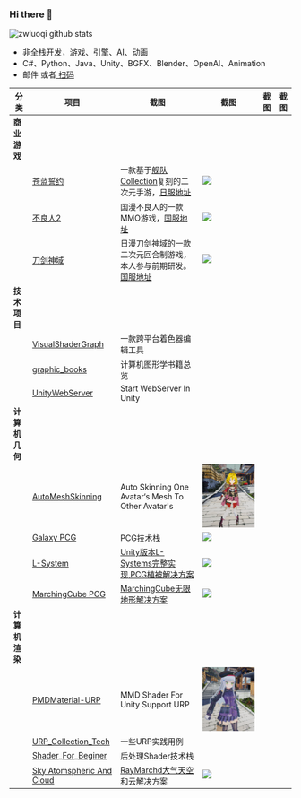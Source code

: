 ### Hi there 👋  

![zwluoqi github stats](https://github-readme-stats.vercel.app/api?username=zwluoqi&show_icons=true&bg_color=30,48C9B0,904e95&title_color=fff&text_color=fff)

-  非全栈开发，游戏、引擎、AI、动画  
-  C#、Python、Java、Unity、BGFX、Blender、OpenAI、Animation
-  邮件 或者<a href="https://workbooko1.oss-cn-hangzhou.aliyuncs.com/uPic/qrcode_for_gh_b09ab1638ef7_430.jpg?x-oss-process=image/resize,w_300/"> 扫码 </a>


| 分类 | 项目 | 截图 | 截图 | 截图 |截图 |
| - | - | --- | --- | - |- |
| **商业游戏** |  
||<a href="https://github.com/zwluoqi/Qingzhu_Game_Collection/tree/main/Business_Game_Collection/苍蓝誓约">苍蓝誓约</a> |一款基于<a href="https://zh.moegirl.org.cn/舰队Collection">舰队Collection</a>复刻的二次元手游，<a href="https://apps.apple.com/jp/app/id1484471032">日服地址</a>| ![](https://workbooko1.oss-cn-hangzhou.aliyuncs.com/uPic/CLSY_iPhone0.jpg) |
||<a href="https://github.com/zwluoqi/Qingzhu_Game_Collection/tree/main/Business_Game_Collection/不良人2">不良人2</a>|国漫不良人的一款MMO游戏，<a href="https://apps.apple.com/cn/app/id1147115385">国服地址</a>|![](https://workbooko1.oss-cn-hangzhou.aliyuncs.com/uPic/BLR_iPhone0.jpg) |
||<a href="https://github.com/zwluoqi/Qingzhu_Game_Collection/tree/main/Business_Game_Collection/刀剑神域">刀剑神域</a> |日漫刀剑神域的一款二次元回合制游戏，本人参与前期研发。<a href="https://apps.apple.com/cn/app/id1518791926">国服地址</a>| ![](https://workbooko1.oss-cn-hangzhou.aliyuncs.com/uPic/DJSY_iPhone0.jpg) | 
| **技术项目**|
||<a href="https://github.com/zwluoqi/mobile-visual-shader-editor">VisualShaderGraph</a>|一款跨平台着色器编辑工具|
||<a href="https://github.com/zwluoqi/graphic_books">graphic_books</a>|计算机图形学书籍总览|
||<a href="https://github.com/zwluoqi/UnityWebServer">UnityWebServer</a>|Start WebServer In Unity|
| **计算机几何** | 
||<a href="https://github.com/zwluoqi/AutoMeshSkinning">AutoMeshSkinning</a>|Auto Skinning One Avatar‘s Mesh To Other Avatar's|![](https://github.com/zwluoqi/AutoMeshSkinning/blob/main/test.png)|
||<a href="https://github.com/zwluoqi/Galaxy_PCG">Galaxy PCG</a>|PCG技术栈| ![](https://workbooko1.oss-cn-hangzhou.aliyuncs.com/uPic/011SimpleOceanWater.png) |
||<a href="https://github.com/zwluoqi/LSystems">L-System</a>| <a href="https://www.bilibili.com/video/BV1P54y1Z7bE">Unity版本L-Systems完整实现,PCG植被解决方案</a> | ![](https://workbooko1.oss-cn-hangzhou.aliyuncs.com/uPic/s07.png) | 
||<a href="https://github.com/zwluoqi/MarchingCube">MarchingCube PCG</a>| <a href="https://www.bilibili.com/video/bv1ou411z72k">MarchingCube无限地形解决方案</a>  | ![](https://workbooko1.oss-cn-hangzhou.aliyuncs.com/uPic/seaworld.png) |
| **计算机渲染** | 
||<a href="https://github.com/zwluoqi/PMDMaterial-URP">PMDMaterial-URP</a>|MMD Shader For Unity Support URP|![](https://github.com/zwluoqi/PMDMaterial-URP/blob/main/test.png)|
||<a href="https://github.com/zwluoqi/URP_Collection_Tech">URP_Collection_Tech</a>|一些URP实践用例|
||<a href="https://github.com/zwluoqi/Shader_For_Beginer">Shader_For_Beginer</a>|后处理Shader技术栈|
||<a href="https://github.com/zwluoqi/Clouds">Sky Atomspheric And Cloud</a>| <a href="https://www.bilibili.com/video/BV1UY411M7DR/">RayMarchd大气天空和云解决方案</a>  | ![](https://workbooko1.oss-cn-hangzhou.aliyuncs.com/uPic/S013-SkyAtomsphericAndCloud.png) |




<!--
**zwluoqi/zwluoqi** is a ✨ _special_ ✨ repository because its `README.md` (this file) appears on your GitHub profile.

Here are some ideas to get you started:

- 🔭 I’m currently working on ...
- 🌱 I’m currently learning ...
- 👯 I’m looking to collaborate on ...
- 🤔 I’m looking for help with ...
- 💬 Ask me about ...
- 📫 How to reach me: ...
- 😄 Pronouns: ...
- ⚡ Fun fact: ...
-->
